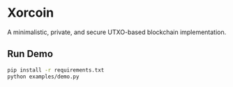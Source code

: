 # Xorcoin
A minimalistic, private, and secure UTXO-based blockchain implementation.

## Run Demo
```bash
pip install -r requirements.txt
python examples/demo.py
```
